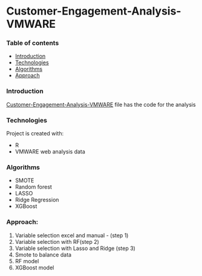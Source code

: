 # Customer-Engagement-Analysis-VMWARE

### Table of contents
* [Introduction](#introduction)
* [Technologies](#technologies)
* [Algorithms](#algorithms)
* [Approach](#approach)

### Introduction

[Customer-Engagement-Analysis-VMWARE](https://github.com/sruthi1014/Customer-Engagement-Analysis-VMWARE/blob/master/Customer_Engagement_analysis.Rmd) file has the code for the analysis

### Technologies
Project is created with:
* R 
* VMWARE web analysis data

### Algorithms
* SMOTE
* Random forest
* LASSO
* Ridge Regression
* XGBoost

### Approach:
1. Variable selection excel and manual -  (step 1)
2. Variable selection with RF(step 2)
3. Variable selection with Lasso and Ridge (step 3)
4. Smote to balance data
5. RF model
6. XGBoost model


